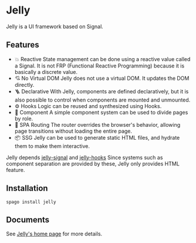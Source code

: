 # Jelly

Jelly is a UI framework based on Signal.

## Features

- 💥 Reactive
  State management can be done using a reactive value called a Signal. It is not FRP (Functional Reactive Programming) because it is basically a discrete value.
- 💘 No Virtual DOM
  Jelly does not use a virtual DOM. It updates the DOM directly.
- 🪜 Declarative
  With Jelly, components are defined declaratively, but it is also possible to control when components are mounted and unmounted.
- ⚙️ Hooks
  Logic can be reused and synthesized using Hooks.
- 🧱 Component
  A simple component system can be used to divide pages by role.
- 🧭 SPA Routing
  The router overrides the browser's behavior, allowing page transitions without loading the entire page.
- 📦 SSG
  Jelly can be used to generate static HTML files, and hydrate them to make them interactive.

Jelly depends [jelly-signal](https://github.com/yukikurage/purescript-jelly-signal) and [jelly-hooks](https://github.com/yukikurage/purescript-jelly-hooks)
Since systems such as component separation are provided by these, Jelly only provides HTML feature.

## Installation

```
spago install jelly
```

## Documents

See [Jelly's home page](https://jelly.yukikurage.net/) for more details.
